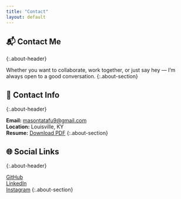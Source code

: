 ```yaml
---
title: "Contact"
layout: default
---
```


## 📬 Contact Me
{:.about-header}

Whether you want to collaborate, work together, or just say hey — I’m always open to a good conversation.
{:.about-section}

## 📄 Contact Info
{:.about-header}

**Email:** [masontatafu9@gmail.com](mailto:masontatafu9@gmail.com)  
**Location:** Louisville, KY  
**Resume:** [Download PDF](/assets/Mason%20Tatafu%20Current%20Resume%20-%202025.pdf)
{:.about-section}

## 🌐 Social Links
{:.about-header}

[GitHub](https://github.com/masontatafu)  
[LinkedIn](https://www.linkedin.com/in/mason-tatafu-91b0742a2)  
[Instagram](https://www.instagram.com/masontatafu)
{:.about-section}
